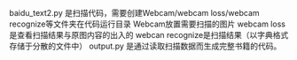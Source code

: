 baidu_text2.py 是扫描代码，需要创建Webcam/webcam loss/webcam recognize等文件夹在代码运行目录
Webcam放置需要扫描的图片
webcam loss是查看扫描结果与原图内容的出入的
webcan recognize是扫描结果（以字典格式存储于分散的文件中）
output.py 是通过读取扫描数据而生成完整书籍的代码。
